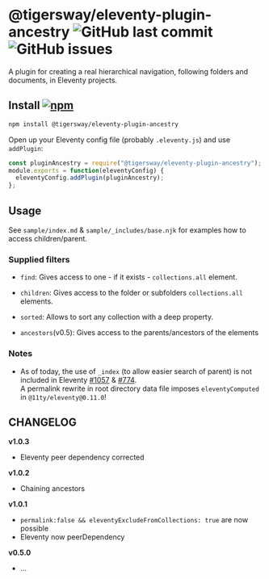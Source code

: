 # @tigersway/eleventy-plugin-ancestry  ![GitHub last commit](https://img.shields.io/github/last-commit/tigersway/eleventy-plugin-ancestry?style=flat-square) ![GitHub issues](https://img.shields.io/github/issues/tigersway/eleventy-plugin-ancestry?style=flat-square)

A plugin for creating a real hierarchical navigation, following folders and documents, in Eleventy projects.

## Install  [![npm](https://img.shields.io/npm/v/@tigersway/eleventy-plugin-ancestry?style=flat-square)](https://www.npmjs.com/package/@tigersway/eleventy-plugin-ancestry)

```sh
npm install @tigersway/eleventy-plugin-ancestry
```

Open up your Eleventy config file (probably `.eleventy.js`) and use `addPlugin`:

```js
const pluginAncestry = require("@tigersway/eleventy-plugin-ancestry");
module.exports = function(eleventyConfig) {
  eleventyConfig.addPlugin(pluginAncestry);
};
```

## Usage

See `sample/index.md` & `sample/_includes/base.njk` for examples how to access children/parent.

### Supplied filters

- `find`: Gives access to one - if it exists - `collections.all` element.
- `children`: Gives access to the folder or subfolders `collections.all` elements.
- `sorted`: Allows to sort any collection with a deep property.

- `ancestors`(v0.5): Gives access to the parents/ancestors of the elements

### Notes

- As of today, the use of `_index` (to allow easier search of parent) is not included in Eleventy [#1057](https://github.com/11ty/eleventy/issues/1057) & [#774](https://github.com/11ty/eleventy/issues/774).<br>
A permalink rewrite in root directory data file imposes `eleventyComputed` in `@11ty/eleventy@0.11.0`!

## CHANGELOG

**v1.0.3**
 - Eleventy peer dependency corrected

**v1.0.2**
 - Chaining ancestors

**v1.0.1**
 - `permalink:false && eleventyExcludeFromCollections: true` are now possible
 - Eleventy now peerDependency

**v0.5.0**
 - ...
